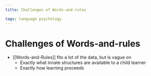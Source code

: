 ```yaml
---
title: Challenges of Words-and-rules

tags: language psychology 
---
```


# Challenges of Words-and-rules
- [[Words-and-Rules]] fits a lot of the data, but is vague on
	- Exactly what innate structures are available to a child learner
	- Exactly how learning proceeds






















